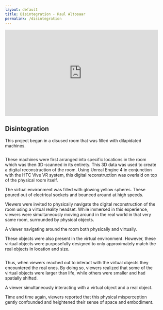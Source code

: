 ```yaml
---
layout: default
title: Disintegration - Raul Altosaar
permalink: /disintegration
---
```


<div class="project">

<div style="padding:56.25% 0 0 0;position:relative;" class="media"><iframe src="https://player.vimeo.com/video/303112151?title=0&byline=0&portrait=0" style="position:absolute;top:0;left:0;width:100%;height:100%;" frameborder="0" webkitallowfullscreen mozallowfullscreen allowfullscreen></iframe></div><script src="https://player.vimeo.com/api/player.js"></script>

## Disintegration ##

This project began in a disused room that was filled with dilapidated machines. 

<html>
<img class="lazy" data-src="assets/img/projects/computationally-disintegrative-therapy/room140.jpg">
</html>

These machines were first arranged into specific locations in the room which was then 3D-scanned in its entirety. This 3D data was used to create a digital reconstruction of the room. Using Unreal Engine 4 in conjunction with the HTC Vive VR system, this digital reconstruction was overlaid on top of the physical room itself.

<html>
<img class="lazy" data-src="assets/img/projects/computationally-disintegrative-therapy/view_1_test.jpg">
<figcaption>The virtual environment was filled with glowing yellow spheres. These poured out of electrical sockets and bounced around at high speeds.</figcaption>
</html>

Viewers were invited to physically navigate the digital reconstruction of the room using a virtual reality headset. While immersed in this experience, viewers were simultaneously moving around in the real world in that very same room, surrounded by physical objects. 

<html>
<img class="lazy" data-src="assets/img/projects/computationally-disintegrative-therapy/standing.jpg">
<figcaption>A viewer navigating around the room both physically and virtually.</figcaption>
</html>

These objects were also present in the virtual environment. However, these virtual objects were purposefully designed to only approximately match the real objects in location and size.

<html>
<img class="lazy" data-src="assets/img/projects/computationally-disintegrative-therapy/view_6.jpg">
</html>

Thus, when viewers reached out to interact with the virtual objects they encountered the real ones. By doing so, viewers realized that some of the virtual objects were larger than life, while others were smaller and had spatially shifted.

<html>
<img class="lazy" data-src="assets/img/projects/computationally-disintegrative-therapy/interaction.jpg">
<figcaption>A viewer simultaneously interacting with a virtual object and a real object.</figcaption>
</html>


Time and time again, viewers reported that this physical misperception gently confounded and heightened their sense of space and embodiment.

</div>